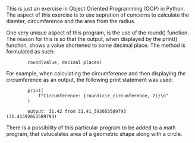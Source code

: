 This is just an exercise in Object Oriented Programming (OOP) in Python. The aspect of this exercise is to use sepration of concerns to calculate the diamter, circumference and the area from the radius. 

One very unique aspect of this program, is the use of the round() function. The reason for this is so that the output, when displayed by the print() function, shows a value shortened to some decimal place. The method is formulated as such: 

            round(value, decimal places)

For example, when calculating the circumference and then displaying the circumference as an output, the following print statement was used: 

            print(
                f"Circumference: {round(cir_circumference, 2)}\n"
            )

            output: 31.42 from 31.41_592653589793           (31.41592653589793)

There is a possibility of this particular program to be added to a math program, that calucalates area of a geometric shape along with a circle. 